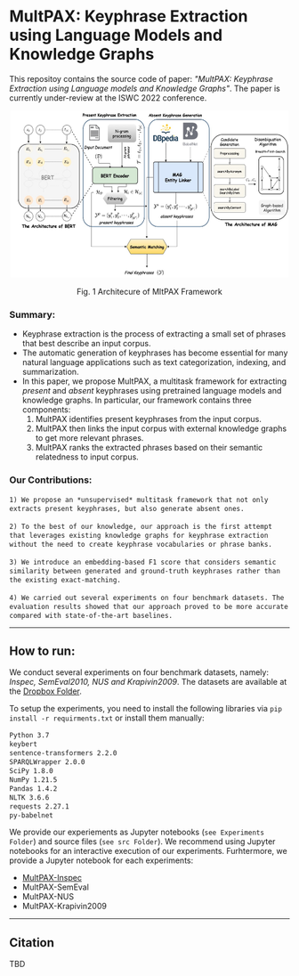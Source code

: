 # MultPAX: Keyphrase Extraction using Language Models and Knowledge Graphs
This repositoy contains the source code of paper: *"MultPAX: Keyphrase Extraction using Language models and Knowledge Graphs"*. The paper is currently under-review at the ISWC 2022 conference. 


<p align="center">
<img src="data/MltPAX.jpg" width="500" height="300">
</p>
<p align="center">Fig. 1 Architecure of MltPAX Framework</p>


### Summary: 
- Keyphrase extraction is the process of extracting a small set of phrases that best describe an input corpus. 
- The automatic generation of keyphrases has become essential for many natural language applications such as text categorization, indexing, and summarization. 
- In this paper, we propose MultPAX, a multitask framework for extracting *present* and *absent* keyphrases using pretrained language models and knowledge graphs. In particular, our framework contains three components: 
    1) MultPAX identifies present keyphrases from the input corpus.
    2) MultPAX then links the input corpus with external knowledge graphs to get more relevant phrases.
    3) MultPAX ranks the extracted phrases based on their semantic relatedness to input corpus.

### Our Contributions:
```
1) We propose an *unsupervised* multitask framework that not only extracts present keyphrases, but also generate absent ones.
    
2) To the best of our knowledge, our approach is the first attempt that leverages existing knowledge graphs for keyphrase extraction without the need to create keyphrase vocabularies or phrase banks.
    
3) We introduce an embedding-based F1 score that considers semantic similarity between generated and ground-truth keyphrases rather than the existing exact-matching. 
    
4) We carried out several experiments on four benchmark datasets. The evaluation results showed that our approach proved to be more accurate compared with state-of-the-art baselines.  
```    
---
## How to run: 
We conduct several experiments on four benchmark datasets, namely: *Inspec, SemEval2010, NUS and Krapivin2009*. The datasets are available at the [Dropbox Folder](https://www.dropbox.com/s/aluvkblymjs7i3r/MULTPAX-Datasets.zip?dl=0). 

To setup the experiments, you need to install the following libraries via `pip install -r requirments.txt` or install them manually: 
```
Python 3.7
keybert
sentence-transformers 2.2.0
SPARQLWrapper 2.0.0
SciPy 1.8.0
NumPy 1.21.5
Pandas 1.4.2
NLTK 3.6.6 
requests 2.27.1
py-babelnet
```

We provide our experiements as Jupyter notebooks (`see Experiments Folder`) and source files (`see src Folder`). We recommend using Jupyter notebooks for an interactive execution of our experiments. Furhtermore, we provide a Jupyter notebook for each experiments:
- [MultPAX-Inspec](Experiments/MltPAX-Inspec.ipynb) 
- MultPAX-SemEval 
- MultPAX-NUS 
- MultPAX-Krapivin2009  

---
## Citation
TBD
